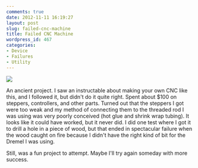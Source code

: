```yaml
---
comments: true
date: 2012-11-11 16:19:27
layout: post
slug: failed-cnc-machine
title: Failed CNC Machine
wordpress_id: 467
categories:
- Device
- Failures
- Utility
---
```


[![](http://www.hackniac.com/blog/wp-content/uploads/2011/07/cnc_overview-1024x768.jpg)](http://www.hackniac.com/blog/wp-content/uploads/2011/07/cnc_overview.jpg)

An ancient project. I saw an instructable about making your own CNC like this, and I followed it, but didn't do it quite right. Spent about $100 on steppers, controllers, and other parts. Turned out that the steppers I got were too weak and my method of connecting them to the threaded rod I was using was very poorly conceived (hot glue and shrink wrap tubing). It looks like it could have worked, but it never did. I did one test where I got it to drill a hole in a piece of wood, but that ended in spectacular failure when the wood caught on fire because I didn't have the right kind of bit for the Dremel I was using.

Still, was a fun project to attempt. Maybe I'll try again someday with more success.

